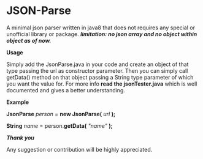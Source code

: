 # JSON-Parse
A minimal json parser written in java8 that does not requires any special or unofficial library or package.
***limitation: no json array and no object within object as of now.***

**Usage**

Simply add the JsonParse.java in your code and create an object of that type passing the url as constructor
parameter. Then you can simply call getData() method on that object passing a String type parameter of which
you want the value for. For more info **read the jsonTester.java** which is well documented and gives a better understanding.

**Example**

  **JsonParse** *person* = **new JsonParse(** *url* **);**
  
  **String** *name* = person.**getData(** *"name"* **);**

***Thank you***

Any suggestion or contribution will be highly appreciated.
